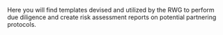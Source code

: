 Here you will find templates devised and utilized by the RWG to perform due diligence and create risk assessment reports on potential partnering protocols.
